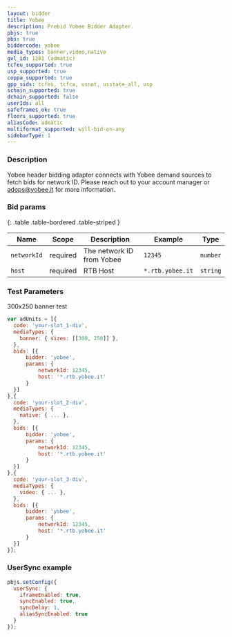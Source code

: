 ```yaml
---
layout: bidder
title: Yobee
description: Prebid Yobee Bidder Adapter.
pbjs: true
pbs: true
biddercode: yobee
media_types: banner,video,native
gvl_id: 1281 (admatic)
tcfeu_supported: true
usp_supported: true
coppa_supported: true
gpp_sids: tcfeu, tcfca, usnat, usstate_all, usp
schain_supported: true
dchain_supported: false
userIds: all
safeframes_ok: true
floors_supported: true
aliasCode: admatic
multiformat_supported: will-bid-on-any
sidebarType: 1
---
```


### Description

Yobee header bidding adapter connects with Yobee demand sources to fetch bids for network ID. Please reach out to your account manager or <adops@yobee.it> for more information.

### Bid params

{: .table .table-bordered .table-striped }

| Name        | Scope    | Description                         | Example  | Type     |
|-------------|----------|-------------------------------------|----------|----------|
| `networkId` | required | The network ID from Yobee | `12345` | `number` |
| `host` | required | RTB Host | `*.rtb.yobee.it` | `string` |

### Test Parameters

300x250 banner test

```javascript
var adUnits = [{
  code: 'your-slot_1-div',
  mediaTypes: {
    banner: { sizes: [[300, 250]] },
  },
  bids: [{
      bidder: 'yobee',
      params: { 
          networkId: 12345,
          host: '*.rtb.yobee.it'
      }
  }]
},{
  code: 'your-slot_2-div',
  mediaTypes: {
    native: { ... },
  },
  bids: [{
      bidder: 'yobee',
      params: { 
          networkId: 12345,
          host: '*.rtb.yobee.it'
      }
  }]
},{
  code: 'your-slot_3-div',
  mediaTypes: {
    video: { ... },
  },
  bids: [{
      bidder: 'yobee',
      params: { 
          networkId: 12345,
          host: '*.rtb.yobee.it'
      }
  }]
}];
```

### UserSync example

```javascript
pbjs.setConfig({
  userSync: {
    iframeEnabled: true,
    syncEnabled: true,
    syncDelay: 1,
    aliasSyncEnabled: true
  }
});
```
